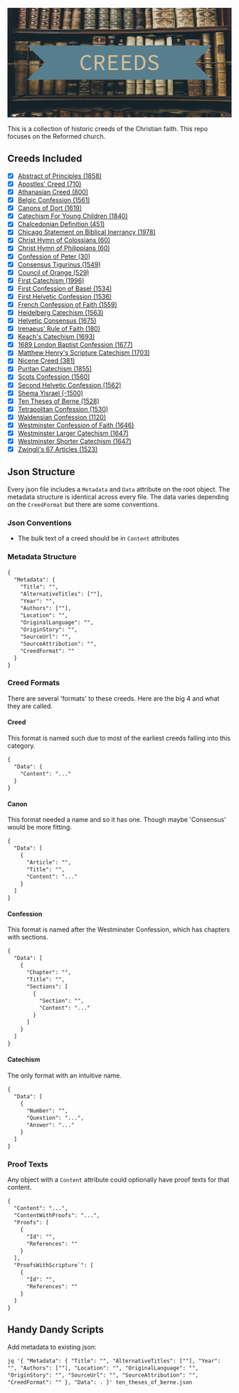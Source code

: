 <p align="center">
  <img src="./metadata/feature_graphic.png">
</p>

This is a collection of historic creeds of the Christian faith. This repo focuses on the Reformed church.

## Creeds Included
- [x] [Abstract of Principles (1858)](https://www.sbts.edu/about/abstract/)
- [x] [Apostles' Creed (710)](https://www.crcna.org/welcome/beliefs/creeds/apostles-creed)
- [x] [Athanasian Creed (800)](https://www.wikiwand.com/en/Athanasian_Creed)
- [x] [Belgic Confession (1561)](http://apostles-creed.org/wp-content/uploads/2014/07/belgic_confession.pdf)
- [x] [Canons of Dort (1619)](http://apostles-creed.org/wp-content/uploads/2014/07/canons-of-dort.pdf)
- [x] [Catechism For Young Children (1840)](https://static1.squarespace.com/static/590be125ff7c502a07752a5b/t/5a84cca971c10b7697dda564/1518652588323/Engles%2C+Joseph+Patterson%2C+Catechism+for+Young+Children.pdf)
- [x] [Chalcedonian Definition (451)](https://www.ccel.org/ccel/schaff/creeds2.iv.i.iii.html)
- [x] [Chicago Statement on Biblical Inerrancy (1978)](https://library.dts.edu/Pages/TL/Special/ICBI_1.pdf)
- [x] [Christ Hymn of Colossians (60)](https://esv.literalword.com/?q=colossians+1%3A15-19)
- [x] [Christ Hymn of Philippians (60)](https://esv.literalword.com/?q=Philippians+2%3A6-10)
- [x] [Confession of Peter (30)]()
- [x] [Consensus Tigurinus (1549)](http://apostles-creed.org/wp-content/uploads/2014/07/The-Consenus-Tigurinus-Zurich.pdf)
- [x] [Council of Orange (529)](www.onthewing.org/user/Creed_Council%20of%20Orange%20-%20Pelagianism.pdf)
- [x] [First Catechism (1996)](https://opc.org/cce/FirstCatechism.html)
- [x] [First Confession of Basel (1534)](http://apostles-creed.org/wp-content/uploads/2014/09/The-First-Confession-of-Basel-1534.pdf)
- [x] [First Helvetic Confession (1536)](https://quod.lib.umich.edu/e/eebo/A13256.0001.001?rgn=main;view=fulltext)
- [x] [French Confession of Faith (1559)](https://www.ccel.org/ccel/schaff/creeds3.iv.vii.html)
- [x] [Heidelberg Catechism (1563)](http://apostles-creed.org/wp-content/uploads/2014/07/Heidelberg-Catechism-with-Intro.pdf)
- [x] [Helvetic Consensus (1675)](http://apostles-creed.org/wp-content/uploads/2014/07/Creed_Helvetic.pdf)
- [x] [Irenaeus' Rule of Faith (180)](https://ccel.org/ccel/irenaeus/against_heresies_i/anf01.ix.ii.xi.html)
- [x] [Keach's Catechism (1693)](http://www.reformedreader.org/ccc/keachcat.htm)
- [x] [1689 London Baptist Confession (1677)](http://apostles-creed.org/wp-content/uploads/2014/07/London-Baptist-of-Faith-1689.pdf)
- [x] [Matthew Henry's Scripture Catechism (1703)](https://www.blueletterbible.org/study/ccc/mh_sc.cfm)
- [x] [Nicene Creed (381)](http://www.onthewing.org/user/Creed_Nicene.pdf)
- [x] [Puritan Catechism (1855)](https://www.blueletterbible.org/study/ccc/chs_puritancatechism.cfm)
- [x] [Scots Confession (1560)](http://apostles-creed.org/wp-content/uploads/2014/07/Scots_Confession_1560.pdf)
- [x] [Second Helvetic Confession (1562)](https://www.ccel.org/creeds/helvetic.htm)
- [x] [Shema Yisrael (-1500)](https://esv.literalword.com/?q=deut+6%3A4)
- [x] [Ten Theses of Berne (1528)](https://ccel.org/ccel/schaff/hcc8/hcc8.iv.iv.ii.html)
- [x] [Tetrapolitan Confession (1530)](http://apostles-creed.org/wp-content/uploads/2014/09/tetrapolatan-strasbourg-swabian-confession.pdf)
- [x] [Waldensian Confession (1120)](http://apostles-creed.org/wp-content/uploads/2014/07/waldensian_confession_1120.pdf)
- [x] [Westminster Confession of Faith (1646)](http://apostles-creed.org/wp-content/uploads/2014/07/the-westminster-confession-of-faith.pdf)
- [x] [Westminster Larger Catechism (1647)](http://apostles-creed.org/wp-content/uploads/2014/07/the-westminster-larger-catechism.pdf)
- [x] [Westminster Shorter Catechism (1647)](https://www.apuritansmind.com/westminster-standards/shorter-catechism/)
- [x] [Zwingli's 67 Articles (1523)](https://christianhistoryinstitute.org/study/module/zwinglis-sixty-seven-articles/)
## Json Structure

Every json file includes a `Metadata` and `Data` attribute on the root object. The metadata structure is identical across every file. The data varies depending on the `CreedFormat` but there are some conventions.

### Json Conventions

- The bulk text of a creed should be in `Content` attributes

### Metadata Structure

```
{
  "Metadata": {
    "Title": "",
    "AlternativeTitles": [""],
    "Year": "",
    "Authors": [""],
    "Location": "",
    "OriginalLanguage": "",
    "OriginStory": "",
    "SourceUrl": "",
    "SourceAttribution": "",
    "CreedFormat": ""
  }
}
```

### Creed Formats

There are several 'formats' to these creeds. Here are the big 4 and what they are called.

#### Creed

This format is named such due to most of the earliest creeds falling into this category.

```
{
  "Data": {
    "Content": "..."
  }
}
```

#### Canon

This format needed a name and so it has one. Though maybe 'Consensus' would be more fitting.

```
{
  "Data": [
    {
      "Article": "",
      "Title": "",
      "Content": "..."
    }
  ]
}
```

#### Confession

This format is named after the Westminster Confession, which has chapters with sections.

```
{
  "Data": [
    {
      "Chapter": "",
      "Title": "",
      "Sections": [
        {
          "Section": "",
          "Content": "..."
        }
      ]
    }
  ]
}
```

#### Catechism

The only format with an intuitive name.

```
{
  "Data": [
    {
      "Number": "",
      "Question": "...",
      "Answer": "..."
    }
  ]
}
```

### Proof Texts

Any object with a `Content` attribute could optionally have proof texts for that content.

```
{
  "Content": "...",
  "ContentWithProofs": "...",
  "Proofs": [
    {
      "Id": "",
      "References": ""
    }
  ],
  "ProofsWithScripture`": [
    {
      "Id": "",
      "References": ""
    }
  ]
}
```

## Handy Dandy Scripts

Add metadata to existing json:

```
jq '{ "Metadata": { "Title": "", "AlternativeTitles": [""], "Year": "", "Authors": [""], "Location": "", "OriginalLanguage": "", "OriginStory": "", "SourceUrl": "", "SourceAttribution": "", "CreedFormat": "" }, "Data": . }' ten_theses_of_berne.json
```
